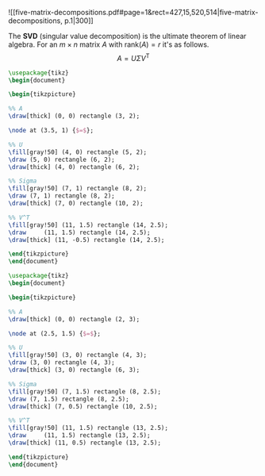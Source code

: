 
![[five-matrix-decompositions.pdf#page=1&rect=427,15,520,514|five-matrix-decompositions, p.1|300]]

The **SVD** (singular value decomposition) is the ultimate theorem of linear algebra. For an $m \times n$ matrix $A$ with $\mathrm{rank}(A) = r$ it's as follows.
$$
A = U \Sigma V^{\mathsf{T}}
$$


```tikz
\usepackage{tikz}
\begin{document}

\begin{tikzpicture}

%% A
\draw[thick] (0, 0) rectangle (3, 2);

\node at (3.5, 1) {$=$};

%% U
\fill[gray!50] (4, 0) rectangle (5, 2);
\draw (5, 0) rectangle (6, 2);
\draw[thick] (4, 0) rectangle (6, 2);

%% Sigma
\fill[gray!50] (7, 1) rectangle (8, 2);
\draw (7, 1) rectangle (8, 2);
\draw[thick] (7, 0) rectangle (10, 2);

%% V^T
\fill[gray!50] (11, 1.5) rectangle (14, 2.5);
\draw     (11, 1.5) rectangle (14, 2.5);
\draw[thick] (11, -0.5) rectangle (14, 2.5);

\end{tikzpicture}
\end{document}
```




```tikz
\usepackage{tikz}
\begin{document}

\begin{tikzpicture}

%% A
\draw[thick] (0, 0) rectangle (2, 3);

\node at (2.5, 1.5) {$=$};

%% U
\fill[gray!50] (3, 0) rectangle (4, 3);
\draw (3, 0) rectangle (4, 3);
\draw[thick] (3, 0) rectangle (6, 3);

%% Sigma
\fill[gray!50] (7, 1.5) rectangle (8, 2.5);
\draw (7, 1.5) rectangle (8, 2.5);
\draw[thick] (7, 0.5) rectangle (10, 2.5);

%% V^T
\fill[gray!50] (11, 1.5) rectangle (13, 2.5);
\draw     (11, 1.5) rectangle (13, 2.5);
\draw[thick] (11, 0.5) rectangle (13, 2.5);

\end{tikzpicture}
\end{document}
```
